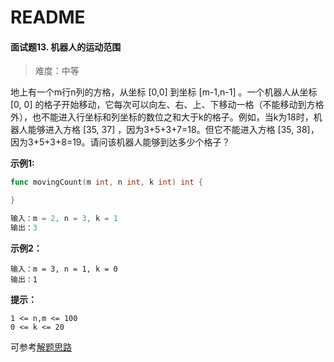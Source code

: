 # README

#### 面试题13. 机器人的运动范围

> 难度：中等

地上有一个m行n列的方格，从坐标 [0,0] 到坐标 [m-1,n-1] 。一个机器人从坐标 [0, 0] 的格子开始移动，它每次可以向左、右、上、下移动一格（不能移动到方格外），也不能进入行坐标和列坐标的数位之和大于k的格子。例如，当k为18时，机器人能够进入方格 [35, 37] ，因为3+5+3+7=18。但它不能进入方格 [35, 38]，因为3+5+3+8=19。请问该机器人能够到达多少个格子？



**示例1:**

~~~go
func movingCount(m int, n int, k int) int {

}

输入：m = 2, n = 3, k = 1
输出：3
~~~

**示例2：**

~~~
输入：m = 3, n = 1, k = 0
输出：1
~~~

**提示：**

~~~
1 <= n,m <= 100
0 <= k <= 20
~~~



可参考[解题思路](https://leetcode-cn.com/problems/ji-qi-ren-de-yun-dong-fan-wei-lcof/solution/mian-shi-ti-13-ji-qi-ren-de-yun-dong-fan-wei-dfs-b/)

